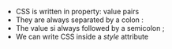 - CSS is written in property: value pairs
- They are always separated by a colon :
- The value si always followed by a semicolon ;
- We can write CSS inside a *style* attribute